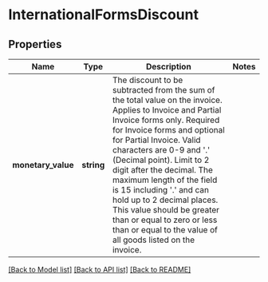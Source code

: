 # InternationalFormsDiscount

## Properties
Name | Type | Description | Notes
------------ | ------------- | ------------- | -------------
**monetary_value** | **string** | The discount to be subtracted from the sum of the total value on the invoice.  Applies to Invoice and Partial Invoice forms only. Required for Invoice forms and optional for Partial Invoice. Valid characters are 0-9 and &#x27;.&#x27;  (Decimal point). Limit to 2 digit after the decimal. The maximum length of the field is 15 including &#x27;.&#x27; and can hold up to 2 decimal places. This value should be greater than or equal to zero or less than or equal to the value of all goods listed on the invoice. | 

[[Back to Model list]](../../README.md#documentation-for-models) [[Back to API list]](../../README.md#documentation-for-api-endpoints) [[Back to README]](../../README.md)

